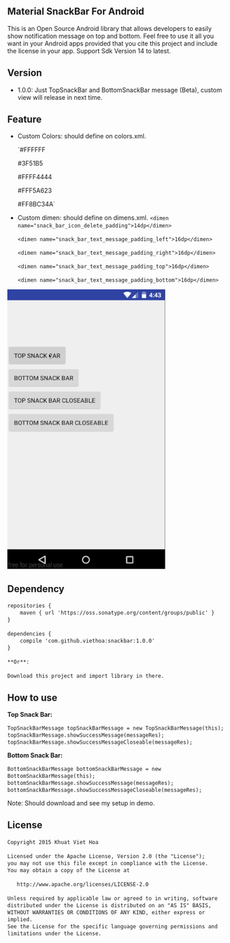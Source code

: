 Material SnackBar For Android
-----
This is an Open Source Android library that allows developers to easily show notification message on top and bottom.
Feel free to use it all you want in your Android apps provided that you cite this project and include the license in your app.
Support Sdk Version 14 to latest.

Version
-----
- 1.0.0: Just TopSnackBar and BottomSnackBar message (Beta), custom view will release in next time.

Feature
-----
- Custom Colors: should define on colors.xml.

    `<color name="snackBarTextColor">#FFFFFF</color>

    <color name="snackBarBackgroundColor">#3F51B5</color>

    <color name="snackBarColorNotificationError">#FFFF4444</color>

    <color name="snackBarColorNotificationWaring">#FFF5A623</color>

    <color name="snackBarColorNotificationSuccess">#FF8BC34A</color>`



- Custom dimen: should define on dimens.xml.<Enter>
    `<dimen name="snack_bar_icon_delete_padding">14dp</dimen>`

    `<dimen name="snack_bar_text_message_padding_left">16dp</dimen>`

    `<dimen name="snack_bar_text_message_padding_right">16dp</dimen>`

    `<dimen name="snack_bar_text_message_padding_top">16dp</dimen>`

    `<dimen name="snack_bar_text_message_padding_bottom">16dp</dimen>`

![](https://github.com/viethoa/image-repositories/blob/master/material-snack-bar.gif "Fast scroller alphabet")

Dependency
-----
    repositories {
        maven { url 'https://oss.sonatype.org/content/groups/public' }
    }

    dependencies {
        compile 'com.github.viethoa:snackbar:1.0.0'
    }

    **Or**:

    Download this project and import library in there.

How to use
-----
**Top Snack Bar:**

    TopSnackBarMessage topSnackBarMessage = new TopSnackBarMessage(this);
    topSnackBarMessage.showSuccessMessage(messageRes);
    topSnackBarMessage.showSuccessMessageCloseable(messageRes);

**Bottom Snack Bar:**

    BottomSnackBarMessage bottomSnackBarMessage = new BottomSnackBarMessage(this);
    bottomSnackBarMessage.showSuccessMessage(messageRes);
    bottomSnackBarMessage.showSuccessMessageCloseable(messageRes);

Note: Should download and see my setup in demo.

License
-------

    Copyright 2015 Khuat Viet Hoa

    Licensed under the Apache License, Version 2.0 (the "License");
    you may not use this file except in compliance with the License.
    You may obtain a copy of the License at

       http://www.apache.org/licenses/LICENSE-2.0

    Unless required by applicable law or agreed to in writing, software
    distributed under the License is distributed on an "AS IS" BASIS,
    WITHOUT WARRANTIES OR CONDITIONS OF ANY KIND, either express or implied.
    See the License for the specific language governing permissions and
    limitations under the License.



